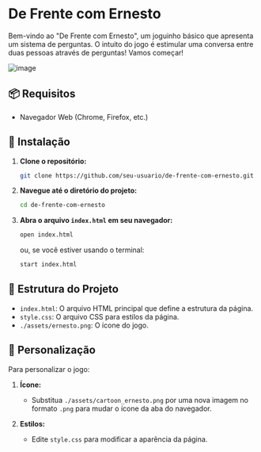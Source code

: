 # De Frente com Ernesto

Bem-vindo ao "De Frente com Ernesto", um joguinho básico que apresenta um sistema de perguntas. O intuito do jogo é estimular uma conversa entre duas pessoas
                    através de perguntas! Vamos começar!

![image](https://github.com/user-attachments/assets/0585d90f-2686-4c38-aa8a-fa680c4ac818)


## 📦 Requisitos

- Navegador Web (Chrome, Firefox, etc.)

## 🚀 Instalação

1. **Clone o repositório:**

   ```bash
   git clone https://github.com/seu-usuario/de-frente-com-ernesto.git
   ```

2. **Navegue até o diretório do projeto:**

   ```bash
   cd de-frente-com-ernesto
   ```

3. **Abra o arquivo `index.html` em seu navegador:**

   ```bash
   open index.html
   ```

   ou, se você estiver usando o terminal:

   ```bash
   start index.html
   ```

## 📄 Estrutura do Projeto

- `index.html`: O arquivo HTML principal que define a estrutura da página.
- `style.css`: O arquivo CSS para estilos da página.
- `./assets/ernesto.png`: O ícone do jogo.

## 🎨 Personalização

Para personalizar o jogo:

1. **Ícone:**
   - Substitua `./assets/cartoon_ernesto.png` por uma nova imagem no formato `.png` para mudar o ícone da aba do navegador.

2. **Estilos:**
   - Edite `style.css` para modificar a aparência da página.
